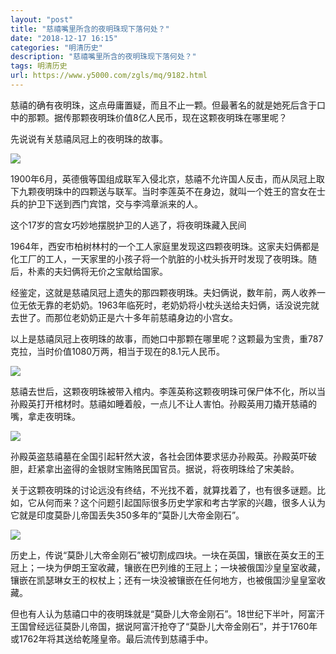 ```yaml
---
layout: "post"
title: "慈禧嘴里所含的夜明珠现下落何处？"
date: "2018-12-17 16:15"
categories: "明清历史"
description: "慈禧嘴里所含的夜明珠现下落何处？"
tags: 明清历史
url: https://www.y5000.com/zgls/mq/9182.html
---
```






慈禧的确有夜明珠，这点毋庸置疑，而且不止一颗。但最著名的就是她死后含于口中的那颗。据传那颗夜明珠价值8亿人民币，现在这颗夜明珠在哪里呢？

先说说有关慈禧凤冠上的夜明珠的故事。

![](https://img.y5000.com/uploads/allimg/170104/1F35W425-0.jpg)

1900年6月，英德俄等国组成联军入侵北京，慈禧不允许国人反击，而从凤冠上取下九颗夜明珠中的四颗送与联军。当时李莲英不在身边，就叫一个姓王的宫女在士兵的护卫下送到西门宾馆，交与李鸿章派来的人。

这个17岁的宫女巧妙地摆脱护卫的人逃了，将夜明珠藏入民间

1964年，西安市柏树林村的一个工人家庭里发现这四颗夜明珠。这家夫妇俩都是化工厂的工人，一天家里的小孩子将一个肮脏的小枕头拆开时发现了夜明珠。随后，朴素的夫妇俩将无价之宝献给国家。

经鉴定，这就是慈禧凤冠上遗失的那四颗夜明珠。夫妇俩说，数年前，两人收养一位无依无靠的老奶奶。1963年临死时，老奶奶将小枕头送给夫妇俩，话没说完就去世了。而那位老奶奶正是六十多年前慈禧身边的小宫女。

以上是慈禧凤冠上夜明珠的故事，而她口中那颗在哪里呢？这颗最为宝贵，重787克拉，当时价值1080万两，相当于现在的8.1元人民币。

![](https://img.y5000.com/uploads/allimg/170104/1F35VJ7-1.jpg)

慈禧去世后，这颗夜明珠被带入棺内。李莲英称这颗夜明珠可保尸体不化，所以当孙殿英打开棺材时。慈禧如睡着般，一点儿不让人害怕。孙殿英用刀撬开慈禧的嘴，拿走夜明珠。

![](https://img.y5000.com/uploads/allimg/170104/1F35UC2-2.jpg)

孙殿英盗慈禧墓在全国引起轩然大波，各社会团体要求惩办孙殿英。孙殿英吓破胆，赶紧拿出盗得的金银财宝贿赂民国官员。据说，将夜明珠给了宋美龄。

关于这颗夜明珠的讨论远没有终结，不光找不着，就算找着了，也有很多谜题。比如，它从何而来？这个问题引起国际很多历史学家和考古学家的兴趣，很多人认为它就是印度莫卧儿帝国丢失350多年的“莫卧儿大帝金刚石”。

![](https://img.y5000.com/uploads/allimg/170104/1F35R258-3.jpg)

历史上，传说“莫卧儿大帝金刚石”被切割成四块。一块在英国，镶嵌在英女王的王冠上；一块为伊朗王室收藏，镶嵌在巴列维的王冠上；一块被俄国沙皇皇室收藏，镶嵌在凯瑟琳女王的权杖上；还有一块没被镶嵌在任何地方，也被俄国沙皇皇室收藏。

但也有人认为慈禧口中的夜明珠就是“莫卧儿大帝金刚石”。18世纪下半叶，阿富汗王国曾经远征莫卧儿帝国，据说阿富汗抢夺了“莫卧儿大帝金刚石”，并于1760年或1762年将其送给乾隆皇帝。最后流传到慈禧手中。
